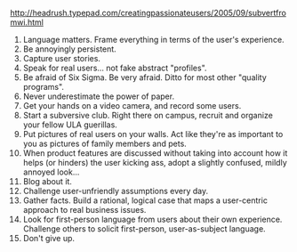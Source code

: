 <!--
title: Subvert from within
date: 7 October 2005
slug: cultural-shift
tags: unfinished
-->

<http://headrush.typepad.com/creatingpassionateusers/2005/09/subvertfromwi.html>

1. Language matters. Frame everything in terms of the user's experience.
2. Be annoyingly persistent.
3. Capture user stories.
4. Speak for real users... not fake abstract "profiles".
5. Be afraid of Six Sigma. Be very afraid. Ditto for most other "quality
   programs".
6. Never underestimate the power of paper.
7. Get your hands on a video camera, and record some users.
8. Start a subversive club. Right there on campus, recruit and organize your
   fellow ULA guerillas.
9. Put pictures of real users on your walls. Act like they're as important to
   you as pictures of family members and pets.
10. When product features are discussed without taking into account how it helps
    (or hinders) the user kicking ass, adopt a slightly confused, mildly annoyed
    look...
11. Blog about it.
12. Challenge user-unfriendly assumptions every day.
13. Gather facts. Build a rational, logical case that maps a user-centric
    approach to real business issues.
14. Look for first-person language from users about their own experience.
    Challenge others to solicit first-person, user-as-subject language.
15. Don't give up.
